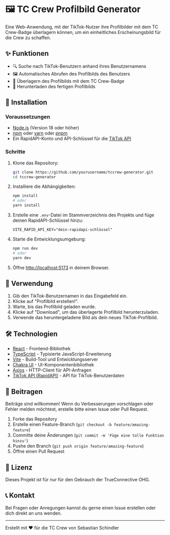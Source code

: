 # 🖼️ TC Crew Profilbild Generator

Eine Web-Anwendung, mit der TikTok-Nutzer ihre Profilbilder mit dem TC Crew-Badge überlagern können, um ein einheitliches Erscheinungsbild für die Crew zu schaffen.

## ✨ Funktionen

- 🔍 Suche nach TikTok-Benutzern anhand ihres Benutzernamens
- 🖼️ Automatisches Abrufen des Profilbilds des Benutzers
- 🎨 Überlagern des Profilbilds mit dem TC Crew-Badge
- 💾 Herunterladen des fertigen Profilbilds

## 🚀 Installation

### Voraussetzungen

- [Node.js](https://nodejs.org/) (Version 18 oder höher)
- [npm](https://www.npmjs.com/) oder [yarn](https://yarnpkg.com/) oder [pnpm](https://pnpm.io/)
- Ein RapidAPI-Konto und API-Schlüssel für die [TikTok API](https://rapidapi.com/Lundehund/api/tiktok-api23)

### Schritte

1. Klone das Repository:
   ```bash
   git clone https://github.com/yourusername/tccrew-generator.git
   cd tccrew-generator
   ```

2. Installiere die Abhängigkeiten:
   ```bash
   npm install
   # oder
   yarn install
   ```

3. Erstelle eine `.env`-Datei im Stammverzeichnis des Projekts und füge deinen RapidAPI-Schlüssel hinzu:
   ```
   VITE_RAPID_API_KEY="dein-rapidapi-schlüssel"
   ```

4. Starte die Entwicklungsumgebung:
   ```bash
   npm run dev
   # oder
   yarn dev
   ```

5. Öffne [http://localhost:5173](http://localhost:5173) in deinem Browser.

## 📖 Verwendung

1. Gib den TikTok-Benutzernamen in das Eingabefeld ein.
2. Klicke auf "Profilbild erstellen!".
3. Warte, bis das Profilbild geladen wurde.
4. Klicke auf "Download", um das überlagerte Profilbild herunterzuladen.
5. Verwende das heruntergeladene Bild als dein neues TikTok-Profilbild.

## 🛠️ Technologien

- [React](https://reactjs.org/) - Frontend-Bibliothek
- [TypeScript](https://www.typescriptlang.org/) - Typisierte JavaScript-Erweiterung
- [Vite](https://vitejs.dev/) - Build-Tool und Entwicklungsserver
- [Chakra UI](https://chakra-ui.com/) - UI-Komponentenbibliothek
- [Axios](https://axios-http.com/) - HTTP-Client für API-Anfragen
- [TikTok API (RapidAPI)](https://rapidapi.com/Lundehund/api/tiktok-api23) - API für TikTok-Benutzerdaten

## 🤝 Beitragen

Beiträge sind willkommen! Wenn du Verbesserungen vorschlagen oder Fehler melden möchtest, erstelle bitte einen Issue oder Pull Request.

1. Forke das Repository
2. Erstelle einen Feature-Branch (`git checkout -b feature/amazing-feature`)
3. Committe deine Änderungen (`git commit -m 'Füge eine tolle Funktion hinzu'`)
4. Pushe den Branch (`git push origin feature/amazing-feature`)
5. Öffne einen Pull Request

## 📄 Lizenz

Dieses Projekt ist für nur für den Gebrauch der TrueConnective OHG. 

## 📞 Kontakt

Bei Fragen oder Anregungen kannst du gerne einen Issue erstellen oder dich direkt an uns wenden.

---

Erstellt mit ❤️ für die TC Crew von Sebastian Schindler
